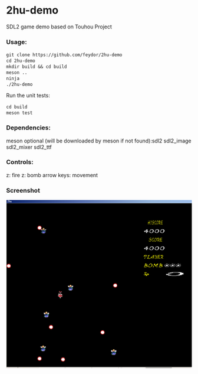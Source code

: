 # 2hu-demo
SDL2 game demo based on Touhou Project

### Usage:
```
git clone https://github.com/feydor/2hu-demo
cd 2hu-demo
mkdir build && cd build
meson ..
ninja
./2hu-demo
```

Run the unit tests:
```
cd build
meson test
```
### Dependencies:
meson 
optional (will be downloaded by meson if not found):sdl2 sdl2_image sdl2_mixer sdl2_ttf

### Controls:
z: fire
z: bomb
arrow keys: movement

### Screenshot

![screenshot](/res/screenshot1.png)
